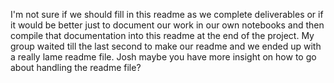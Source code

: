 I'm not sure if we should fill in this readme as we complete deliverables or if it would be better just to document our work in our own notebooks and then compile that documentation into this readme at the end of the project. My group waited till the last second to make our readme and we ended up with a really lame readme file. Josh maybe you have more insight on how to go about handling the readme file?